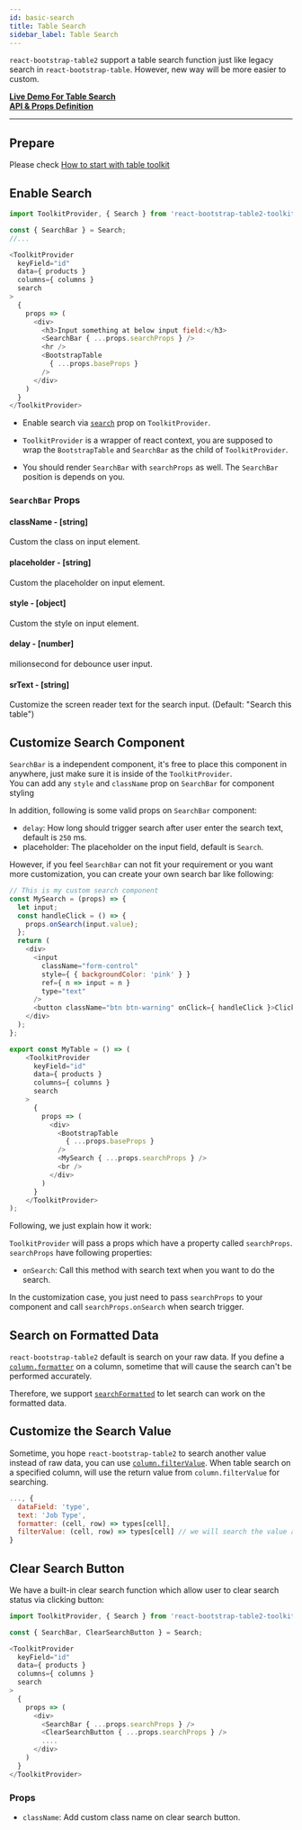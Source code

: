 ```yaml
---
id: basic-search
title: Table Search
sidebar_label: Table Search
---
```


`react-bootstrap-table2` support a table search function just like legacy search in `react-bootstrap-table`. However, new way will be more easier to custom.

**[Live Demo For Table Search](../storybook/index.html?selectedKind=Table%20Search)**  
**[API & Props Definition](./search-props.html)**   

-----

## Prepare

Please check [How to start with table toolkit](./toolkits-getting-started.html)


## Enable Search

```js
import ToolkitProvider, { Search } from 'react-bootstrap-table2-toolkit';

const { SearchBar } = Search;
//...

<ToolkitProvider
  keyField="id"
  data={ products }
  columns={ columns }
  search
>
  {
    props => (
      <div>
        <h3>Input something at below input field:</h3>
        <SearchBar { ...props.searchProps } />
        <hr />
        <BootstrapTable
          { ...props.baseProps }
        />
      </div>
    )
  }
</ToolkitProvider>
```

* Enable search via [`search`](./search-props.html) prop on `ToolkitProvider`.

* `ToolkitProvider` is a wrapper of react context, you are supposed to wrap the `BootstrapTable` and `SearchBar` as the child of `ToolkitProvider`.

* You should render `SearchBar` with `searchProps` as well. The `SearchBar` position is depends on you.

### `SearchBar` Props

#### className - [string]
Custom the class on input element.

#### placeholder - [string]
Custom the placeholder on input element.

#### style - [object]
Custom the style on input element.

#### delay - [number]
milionsecond for debounce user input.

#### srText - [string]
Customize the screen reader text for the search input. (Default: "Search this table")

## Customize Search Component

`SearchBar` is a independent component, it's free to place this component in anywhere, just make sure it is inside of the `ToolkitProvider`.   
You can add any `style` and `className` prop on `SearchBar` for component styling

In addition, following is some valid props on `SearchBar` component:

* `delay`: How long should trigger search after user enter the search text, default is `250` ms.
* placeholder: The placeholder on the input field, default is `Search`.

However, if you feel `SearchBar` can not fit your requirement or you want more customization, you can create your own search bar like following:

```js
// This is my custom search component
const MySearch = (props) => {
  let input;
  const handleClick = () => {
    props.onSearch(input.value);
  };
  return (
    <div>
      <input
        className="form-control"
        style={ { backgroundColor: 'pink' } }
        ref={ n => input = n }
        type="text"
      />
      <button className="btn btn-warning" onClick={ handleClick }>Click to Search!!</button>
    </div>
  );
};

export const MyTable = () => (
    <ToolkitProvider
      keyField="id"
      data={ products }
      columns={ columns }
      search
    >
      {
        props => (
          <div>
            <BootstrapTable
              { ...props.baseProps }
            />
            <MySearch { ...props.searchProps } />
            <br />
          </div>
        )
      }
    </ToolkitProvider>
);
```

Following, we just explain how it work:   

`ToolkitProvider` will pass a props which have a property called `searchProps`. `searchProps` have following properties: 

* `onSearch`: Call this method with search text when you want to do the search.


In the customization case, you just need to pass `searchProps` to your component and call `searchProps.onSearch` when search trigger.


## Search on Formatted Data

`react-bootstrap-table2` default is search on your raw data. If you define a [`column.formatter`](./column-props.html#columnformatter-function) on a column, sometime that will cause
the search can't be performed accurately.

Therefore, we support [`searchFormatted`](./search-props.html#searchsearchformatted-bool) to let search can work on the formatted data.

## Customize the Search Value

Sometime, you hope `react-bootstrap-table2` to search another value instead of raw data, you can use [`column.filterValue`](./column-props.html#columnfiltervalue-function).
When table search on a specified column, will use the return value from `column.filterValue` for searching.


```js
..., {
  dataField: 'type',
  text: 'Job Type',
  formatter: (cell, row) => types[cell],
  filterValue: (cell, row) => types[cell] // we will search the value after filterValue called
}
```

## Clear Search Button
We have a built-in clear search function which allow user to clear search status via clicking button:

```js
import ToolkitProvider, { Search } from 'react-bootstrap-table2-toolkit';

const { SearchBar, ClearSearchButton } = Search;

<ToolkitProvider
  keyField="id"
  data={ products }
  columns={ columns }
  search
>
  {
    props => (
      <div>
        <SearchBar { ...props.searchProps } />
        <ClearSearchButton { ...props.searchProps } />
        ....
      </div>
    )
  }
</ToolkitProvider>
```

### Props
* `className`: Add custom class name on clear search button.
